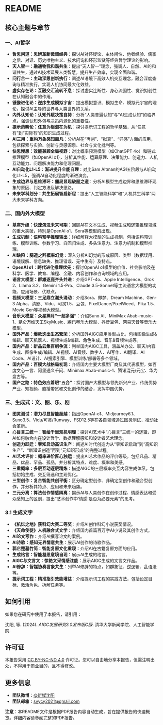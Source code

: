 
# README



## 核心主题与章节

### 一、AI哲学
*   **哲思问道：思辨革新微调经典**：探讨AI对怀疑论、主体间性、他者经验、儒家之信、对话、历史唯物主义、技术问询和环形监狱等经典哲学理论的影响。
*   **天人智一：融通物我和谐共生**：提出“天人智一”理念，强调人、自然、AI的和谐共生，通过AI技术延展人类智慧，提升生产效率，实现全面和谐。
*   **问行合一：主动深思创新执行**：阐述AI语境下高效人机交互理念，融合深度查询与精准执行，实现人机协同最大化效益。
*   **虚实存在论：互融交汇流转不息**：探讨虚实连断性、身心流固性、觉识拟创性在认知融合中的作用。
*   **镜像进化论：逆序生成模拟宇宙**：提出模拟意识、模拟生命、模拟元宇宙的理论，探讨AI主导的世界与人类世界的关系。
*   **内外认知论：认知外赋决策自持**：分析“人类普遍认知”与“AI生成认知”的临界点，强调认知外包与决策内源化的重要性。
*   **提示范畴论：任意为根潜在为机**：探讨提示词工程的哲学基础，从“任意有”到“实际有”的知识生成过程。
*   **AI三用：重构万象感知超凡**：分析AI在“再创”、“拟真”、“异感”方面的应用，包括探索与实验、创新与灵感源泉、社会与文化批判等。
*   **快思慢想：效能兼顾全局视野**：对比概率预测模型（如ChatGPT 4o）和链式推理模型（如OpenAI o1），分析其性能、运算原理、决策能力、创造力、人机互动能力、问题解决能力和伦理问题。
*   **AI自动化L1-L5：渐进提升全能自理**：对比Sam Altman的AGI五阶段与AI自动化L1-L5，强调AI自动化程度的渐进演变。
*   **生成边界与思维滞环：僵局显现破题之道**：分析AI模型生成边界和思维滞环现象的原因、判定方法及解决思路。
*   **未来学科划分：共生拓展智启新程**：提出“人工智能科学”和“人机共生科学”两大未来学科方向。

### 二、国内外大模型
*   **基座升级：快速演进未来可期**：回顾AI在文本生成、视频生成和逻辑推理领域的重大突破，特别是OpenAI o1、Sora等模型的出现。
*   **生成机制：语料预学推理输出**：详细解释大模型的生成机制，包括语料预训练、模型训练、参数学习、自回归生成、多头注意力、注意力机制和模型推理。
*   **AI缺陷：臆造之辞概率幻觉**：深入分析AI幻觉的形成原因、类型（数据误用、语境误解、信息缺失、推理错误、无中生有）及特点。
*   **OpenAI o1：跨代进化推理优先**：探讨OpenAI o1模型的价值、社会影响及在科学、医学、教育、编程、金融、内容创作和咨询领域的应用。
*   **语言大模型：群雄逐鹿齐头并进**：介绍GPT-4o、Apple Intelligence、Grok 2、Llama 3.2、Gemini 1.5-Pro、Claude 3.5-Sonnet等主流语言大模型的功能、应用场景、优缺点。
*   **视频大模型：三足鼎立潮头涌动**：介绍Sora、即梦、Dream Machine、Gen-3 Alpha、清影、Vidu、可灵1.5、豆包、PixelDance/PixelWeed、Pika 1.5、Movie Gen等视频大模型。
*   **音乐大模型：众星捧月“一超多强”**：介绍Suno AI、MiniMax Abab-music-1、昆仑万维天工SkyMusic、腾讯琴乐大模型、抖音豆包、网易天音等音乐大模型。
*   **国外产品：爆款迭出生态繁荣**：分析国外AIGC应用类型占比，包括图像生成&编辑、聊天机器人、视频生成&编辑、角色生成、音乐&音频生成等。
*   **国内产品：新品云集百舸争流**：列举国内AIGC工具，涵盖AI办公、聊天/内容生成、图像生成/编辑、AI视频、AI音频、数字人、AI写作、AI翻译、AI Code、AI设计、AI搜索引擎、模型训练/部署等多个领域。
*   **国内产品：百模大战格局初现**：介绍国内主要大模型厂商及其代表模型，如百度文心一言、阿里通义千问、Minimax Abab-music-1、腾讯混元/元宝、华为盘古等。
*   **国产之路：特色效应着眼“五合”**：探讨国产大模型与领先新兴产业、传统优势产业、短视频、直播带货和文化创作的结合，发挥中国优势。

### 三、生成式：文、图、乐、剧
*   **图灵测试：潜力尽显智能超越**：指出OpenAI-o1、Midjourney6.1、Suno3.5、Vidu/可灵/Runway、FSD12.5等在各自领域通过图灵测试，推动社会革新。
*   **心目言三统一：智绘千里观机明理**：探讨AI艺术中“心目言”三统一的逻辑，即AI如何融合内在设计哲学、数据理解感知和设计者艺术理念。
*   **创造力跃迁：零知启动高识生产**：阐述AI时代创造力从“零知识启动”到“高知识生产”、“新知识创造”再到“元知识形成”的完整过程。
*   **AI艺术评价：概率进阶匠心独运**：提出AI艺术作品的评价等级，包括凡品、精品、优品、罕品、孤品，并分析其特点、难度、概率和美感。
*   **三重概率：多层互动逐层精炼**：描述AIGC的三层概率交互内容生成体系，包括初始生成、交互筛选和主观优化。
*   **三型创作：复合智能共创平衡**：区分确定型创作、非确定型创作和融合型创作，并分析其特点、应用和未来趋势。
*   **三元分离：算法创作情感隔离**：揭示AI与人类创作在创作过程、情感表达和受众感知上的区别，提出“艺术创作中‘情感’是否为必要元素”的思考。

### 3.1 生成文字
*   **《机忆之地》获科幻大赛二等奖**：介绍AI创作科幻小说获奖情况。
*   **《天命使徒》人机融合式文学**：介绍国内首篇百万字AI小说及其创作方式。
*   **AI论文写作**：介绍AI撰写论文的案例。
*   **AI诗歌：感知无界情意共生**：展示AI创作的诗歌作品。
*   **郭店楚墓竹简：智能复原文化重现**：介绍AI在古籍复原方面的应用。
*   **生成格言：智能凝思意境自现**：展示AI生成的格言。
*   **AIGC与文言文：惊艳文采情感注能**：展示AIGC生成的文言文作品。
*   **AI修辞：智媒协奏言象共生**：列举AI修辞的特点，如群象征、逆逻辑、乱语法等。
*   **提示词工程：精准指引效能增益**：介绍提示词工程的实践方法，包括设定目标、激活角色、拆解任务等。

## 如何引用
如果您在研究中使用了本报告，请引用：

沈阳, 等. (2024). *AIGC发展研究3.0发布版C版*. 清华大学新闻学院、人工智能学院.

## 许可证
本报告采用 [CC BY-NC-ND 4.0](https://creativecommons.org/licenses/by-nc-nd/4.0/deed.zh-hans) 许可证。您可以自由地分享本报告，但需注明出处，不得用于商业目的，且不得修改。

## 更多信息
*   **团队微博**：[@新媒沈阳](https://weibo.com/u/124739259)
*   **团队邮箱**：syycy2021@gmail.com

**注意**：本README文件是根据PDF报告内容自动生成，旨在提供报告的快速概览。详细内容请参阅完整的PDF报告。


